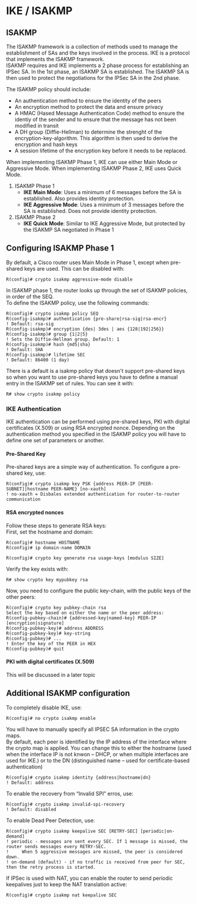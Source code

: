 # IKE / ISAKMP

## ISAKMP

The ISAKMP framework is a collection of methods used to manage the establishment of SAs and the keys involved in the process. IKE is a protocol that implements the ISAKMP framework.\
ISAKMP requires and IKE implements a 2 phase process for establishing an IPSec SA. In the 1st phase, an ISAKMP SA is established. The ISAKMP SA is then used to protect the negotiations for the IPSec SA in the 2nd phase.

The ISAKMP policy should include:

* An authentication method to ensure the identity of the peers
* An encryption method to protect the data and ensure privacy
* A HMAC (Hased Message Authentication Code) method to ensure the identiy of the sender and to ensure that the message has not been modified in transit
* A DH group (Diffie-Hellman) to determine the strenght of the encryption-key-algorithm. This algorithm is then used to derive the encryption and hash keys
* A session lifetime of the encryption key before it needs to be replaced.

When implementing ISAKMP Phase 1, IKE can use either Main Mode or Aggressive Mode. When implementing ISAKMP Phase 2, IKE uses Quick Mode.

1. ISAKMP Phase 1
   * **IKE Main Mode**: Uses a minimum of 6 messages before the SA is established. Also provides identity protection.
   * **IKE Aggressive Mode**: Uses a minimum of 3 messages before the SA is established. Does not provide identity protection.
2. ISAKMP Phase 2
   * **IKE Quick Mode**: Similar to IKE Aggressive Mode, but protected by the ISAKMP SA negotiated in Phase 1

## Configuring ISAKMP Phase 1

By default, a Cisco router uses Main Mode in Phase 1, except when pre-shared keys are used. This can be disabled with:

```
R(config)# crypto isakmp aggressive-mode disable
```

In ISAKMP phase 1, the router looks up through the set of ISAKMP policies, in order of the SEQ.\
To define the ISAKMP policy, use the following commands:

```
R(config)# crypto isakmp policy SEQ
R(config-isakmp)# authentication {pre-share|rsa-sig|rsa-encr}
! Default: rsa-sig
R(config-isakmp)# encryption {des| 3des | aes {128|192|256}}
R(config-isakmp)# group {1|2|5}
! Sets the Diffie-Hellman group. Default: 1
R(config-isakmp)# hash {md5|sha}
! Default: SHA
R(config-isakmp)# lifetime SEC
! Default: 86400 (1 day)
```

There is a default is a isakmp policy that doesn't support pre-shared keys so when you want to use pre-shared keys you have to define a manual entry in the ISAKMP set of rules. You can see it with:

```
R# show crypto isakmp policy
```

### IKE Authentication

IKE authentication can be performed using pre-shared keys, PKI with digital certificates (X.509) or using RSA encrypted nonce. Depending on the authentication method you specified in the ISAKMP policy you will have to define one set of parameters or another.

#### **Pre-Shared Key**

Pre-shared keys are a simple way of authentication. To configure a pre-shared key, use:

```
R(config)# crypto isakmp key PSK {address PEER-IP [PEER-SUBNET]|hostname PEER-NAME} [no-xauth]
! no-xauth = Disbales extended authentication for router-to-router communication
```

#### **RSA encrypted nonces**

Follow these steps to generate RSA keys:\
First, set the hostname and domain:

```
R(config)# hostname HOSTNAME
R(config)# ip domain-name DOMAIN
```

```
R(config)# crypto key generate rsa usage-keys [modulus SIZE]
```

Verify the key exists with:

```
R# show crypto key mypubkey rsa
```

Now, you need to configure the public key-chain, with the public keys of the other peers:

```
R(config)# crypto key pubkey-chain rsa
Select the key based on either the name or the peer address:
R(config-pubkey-chain)# {addressed-key|named-key} PEER-IP [encryption|signature]
R(config-pubkey-key)# address ADDRESS
R(config-pubkey-key)# key-string
R(config-pubkey)# ...
! Enter the key of the PEER in HEX
R(config-pubkey)# quit
```

#### **PKI with digital certificates (X.509)**

This will be discussed in a later topic

## Additional ISAKMP configuration

To completely disable IKE, use:

```
R(config)# no crypto isakmp enable
```

You will have to manually specify all IPSEC SA information in the crypto maps.\
By default, each peer is identified by the IP address of the interface where the crypto map is applied. You can change this to either the hostname (used when the interface IP is not knwon – DHCP, or when multiple interfaces are used for IKE.) or to the DN (distinguished name – used for certificate-based authentication)

```
R(config)# crypto isakmp identity {address|hostname|dn}
! Default: address
```

To enable the recovery from “Invalid SPI” erros, use:

```
R(config)# crypto isakmp invalid-spi-recovery
! Default: disabled
```

To enable Dead Peer Detection, use:

```
R(config)# crypto isakmp keepalive SEC [RETRY-SEC] [periodic|on-demand]
! periodic - messages are sent every SEC. If 1 message is missed, the router sends messages every RETRY-SEC.
!     When 5 aggressive messages are missed, the peer is considered down.
! on-demand (default) - if no traffic is received from peer for SEC, then the retry process is started.
```

If IPSec is used with NAT, you can enable the router to send periodic keepalives just to keep the NAT translation active:

```
R(config)# crypto isakmp nat keepalive SEC
```
